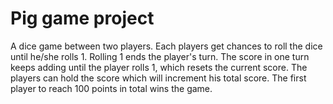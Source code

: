 # Pig game project

A dice game between two players. Each players get chances to roll the dice until he/she rolls 1. Rolling 1 ends the player's turn. The score in one turn keeps adding until the player rolls 1, which resets the current score. The players can hold the score which will increment his total score. The first player to reach 100 points in total wins the game.